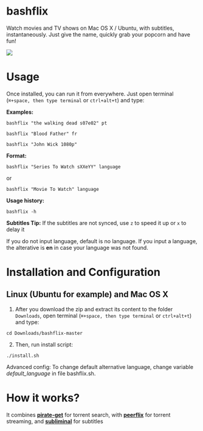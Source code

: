 # bashflix
Watch movies and TV shows on Mac OS X / Ubuntu, with subtitles, instantaneously. Just give the name, quickly grab your popcorn and have fun!

![](http://i.imgur.com/FX4bt1B.gif)

# Usage
Once installed, you can run it from everywhere. Just open terminal (```⌘+space, then type terminal``` or ```ctrl+alt+t```) and type:

**Examples:**
```
bashflix "the walking dead s07e02" pt
```
```
bashflix "Blood Father" fr
```
```
bashflix "John Wick 1080p"
```
**Format:**
```
bashflix "Series To Watch sXXeYY" language
```
or
```
bashflix "Movie To Watch" language
```
**Usage history:**
```
bashflix -h
```
**Subtitles Tip:** 
If the subtitles are not synced, use ```z``` to speed it up or ```x``` to delay it

If you do not input language, default is no language.
If you input a language, the alterative is **en** in case your language was not found.

# Installation and Configuration

## Linux (Ubuntu for example) and Mac OS X

1. After you download the zip and extract its content to the folder ```Downloads```, open terminal (```⌘+space, then type terminal``` or ```ctrl+alt+t```) and type:

  ```
  cd Downloads/bashflix-master
  ```

2. Then, run install script:

  ```
  ./install.sh
  ```

Advanced config: To change default alternative language, change variable *default_language* in file bashflix.sh.

# How it works?

It combines [**pirate-get**](https://github.com/vikstrous/pirate-get) for torrent search, with [**peerflix**](https://github.com/mafintosh/peerflix) for torrent streaming, and [**subliminal**](https://github.com/Diaoul/subliminal) for subtitles
